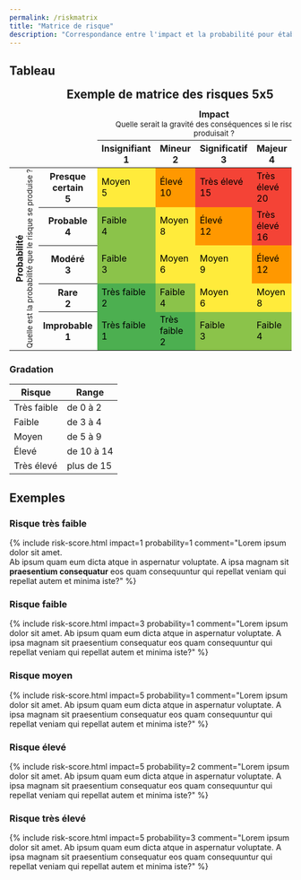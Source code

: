 ```yaml
---
permalink: /riskmatrix
title: "Matrice de risque"
description: "Correspondance entre l'impact et la probabilité pour établir un score de risque"
---
```


## Tableau

<table style="border-collapse: collapse; width: 100%;">
  <caption style="font-weight: bold; font-size: 1.3em; margin-bottom: 0.5em;">
    Exemple de matrice des risques 5x5
  </caption>
  <thead>
    <tr>
      <td colspan="2"></td>
      <td colspan="5">
        <div style="text-align: center;">
          <span style="font-weight: bold;">Impact</span><br>
          <small>Quelle serait la gravité des conséquences si le risque se produisait ?</small>
        </div>
      </td>
    </tr>
    <tr style="text-align: center;">
      <td colspan="2"></td>
      <th>Insignifiant<br>1</th>
      <th>Mineur<br>2</th>
      <th>Significatif<br>3</th>
      <th>Majeur<br>4</th>
      <th>Sévère<br>5</th>
    </tr>
  </thead>
  <tbody>
    <tr>
      <td rowspan="5">
        <div style="writing-mode: vertical-rl; transform: rotate(180deg); text-align: center; margin: auto;">
          <span style="font-weight: bold;">Probabilité</span><br>
          <small>Quelle est la probabilité que le risque se produise ?</small>
        </div>
      </td>
      <th style="font-weight: bold;">Presque certain<br>5</th>
      <td style="background: #ffeb3b; color: black;">Moyen<br>5</td>
      <td style="background: #ff9800; color: black;">Élevé<br>10</td>
      <td style="background: #f44336; color: black;">Très élevé<br>15</td>
      <td style="background: #f44336; color: black;">Très élevé<br>20</td>
      <td style="background: #f44336; color: black;">Très élevé<br>25</td>
    </tr>
    <tr>
      <th style="font-weight: bold;">Probable<br>4</th>
      <td style="background: #8bc34a; color: black;">Faible<br>4</td>
      <td style="background: #ffeb3b; color: black;">Moyen<br>8</td>
      <td style="background: #ff9800; color: black;">Élevé<br>12</td>
      <td style="background: #f44336; color: black;">Très élevé<br>16</td>
      <td style="background: #f44336; color: black;">Très élevé<br>20</td>
    </tr>
    <tr>
      <th style="font-weight: bold;">Modéré<br>3</th>
      <td style="background: #8bc34a; color: black;">Faible<br>3</td>
      <td style="background: #ffeb3b; color: black;">Moyen<br>6</td>
      <td style="background: #ffeb3b; color: black;">Moyen<br>9</td>
      <td style="background: #ff9800; color: black;">Élevé<br>12</td>
      <td style="background: #f44336; color: black;">Très élevé<br>15</td>
    </tr>
    <tr>
      <th style="font-weight: bold;">Rare<br>2</th>
      <td style="background: #4caf50; color: black;">Très faible<br>2</td>
      <td style="background: #8bc34a; color: black;">Faible<br>4</td>
      <td style="background: #ffeb3b; color: black;">Moyen<br>6</td>
      <td style="background: #ffeb3b; color: black;">Moyen<br>8</td>
      <td style="background: #ff9800; color: black;">Élevé<br>10</td>
    </tr>
    <tr>
      <th style="font-weight: bold;">Improbable<br>1</th>
      <td style="background: #4caf50; color: black;">Très faible<br>1</td>
      <td style="background: #4caf50; color: black;">Très faible<br>2</td>
      <td style="background: #8bc34a; color: black;">Faible<br>3</td>
      <td style="background: #8bc34a; color: black;">Faible<br>4</td>
      <td style="background: #ffeb3b; color: black;">Moyen<br>5</td>
    </tr>
  </tbody>
</table>

### Gradation

Risque | Range
------ | -----
Très faible | de 0 à 2
Faible | de 3 à 4
Moyen | de 5 à 9
Élevé | de 10 à 14
Très élevé | plus de 15

## Exemples

### Risque très faible

{% include risk-score.html
    impact=1
    probability=1
    comment="Lorem ipsum dolor sit amet.<br>Ab ipsum quam eum dicta atque in aspernatur voluptate. A ipsa magnam sit <b>praesentium consequatur</b> eos quam consequuntur qui repellat veniam qui repellat autem et minima iste?"
%}

### Risque faible

{% include risk-score.html
    impact=3
    probability=1
    comment="Lorem ipsum dolor sit amet. Ab ipsum quam eum dicta atque in aspernatur voluptate. A ipsa magnam sit praesentium consequatur eos quam consequuntur qui repellat veniam qui repellat autem et minima iste?"
%}

### Risque moyen

{% include risk-score.html
    impact=5
    probability=1
    comment="Lorem ipsum dolor sit amet. Ab ipsum quam eum dicta atque in aspernatur voluptate. A ipsa magnam sit praesentium consequatur eos quam consequuntur qui repellat veniam qui repellat autem et minima iste?"
%}

### Risque élevé

{% include risk-score.html
    impact=5
    probability=2
    comment="Lorem ipsum dolor sit amet. Ab ipsum quam eum dicta atque in aspernatur voluptate. A ipsa magnam sit praesentium consequatur eos quam consequuntur qui repellat veniam qui repellat autem et minima iste?"
%}

### Risque très élevé

{% include risk-score.html
    impact=5
    probability=3
    comment="Lorem ipsum dolor sit amet. Ab ipsum quam eum dicta atque in aspernatur voluptate. A ipsa magnam sit praesentium consequatur eos quam consequuntur qui repellat veniam qui repellat autem et minima iste?"
%}
